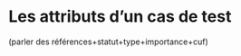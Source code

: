 
# Les attributs d’un cas de test

(parler des références+statut+type+importance+cuf)
<!--stackedit_data:
eyJoaXN0b3J5IjpbLTgwNTY3MzQzN119
-->

